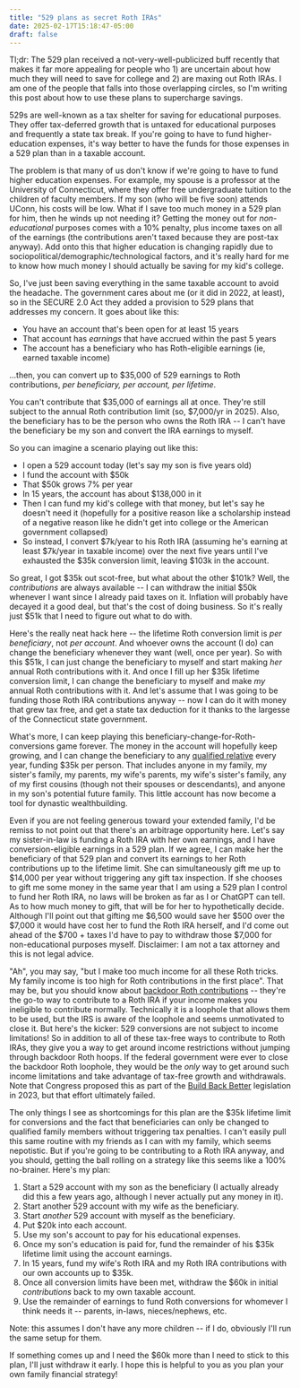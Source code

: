 ```yaml
---
title: "529 plans as secret Roth IRAs"
date: 2025-02-17T15:18:47-05:00
draft: false
---
```


Tl;dr: The 529 plan received a not-very-well-publicized buff recently that makes it far more appealing for people who 1) are uncertain about how much they will need to save for college and 2) are maxing out Roth IRAs. I am one of the people that falls into those overlapping circles, so I'm writing this post about how to use these plans to supercharge savings.

529s are well-known as a tax shelter for saving for educational purposes. They offer tax-deferred growth that is untaxed for educational purposes and frequently a state tax break. If you're going to have to fund higher-education expenses, it's way better to have the funds for those expenses in a 529 plan than in a taxable account.

The problem is that many of us don't know if we're going to have to fund higher education expenses. For example, my spouse is a professor at the University of Connecticut, where they offer free undergraduate tuition to the children of faculty members. If my son (who will be five soon) attends UConn, his costs will be low. What if I save too much money in a 529 plan for him, then he winds up not needing it? Getting the money out for _non-educational_ purposes comes with a 10% penalty, plus income taxes on all of the earnings (the contributions aren't taxed because they are post-tax anyway). Add onto this that higher education is changing rapidly due to sociopolitical/demographic/technological factors, and it's really hard for me to know how much money I should actually be saving for my kid's college.

So, I've just been saving everything in the same taxable account to avoid the headache. The government cares about me (or it did in 2022, at least), so in the SECURE 2.0 Act they added a provision to 529 plans that addresses my concern. It goes about like this:

- You have an account that's been open for at least 15 years
- That account has _earnings_ that have accrued within the past 5 years
- The account has a beneficiary who has Roth-eligible earnings (ie, earned taxable income)

...then, you can convert up to $35,000 of 529 earnings to Roth contributions, _per beneficiary, per account, per lifetime_. 

You can't contribute that $35,000 of earnings all at once. They're still subject to the annual Roth contribution limit (so, $7,000/yr in 2025). Also, the beneficiary has to be the person who owns the Roth IRA -- I can't have the beneficiary be my son and convert the IRA earnings to myself.

So you can imagine a scenario playing out like this:
- I open a 529 account today (let's say my son is five years old)
- I fund the account with $50k
- That $50k grows 7% per year
- In 15 years, the account has about $138,000 in it
- Then I can fund my kid's college with that money, but let's say he doesn't need it (hopefully for a positive reason like a scholarship instead of a negative reason like he didn't get into college or the American government collapsed)
- So instead, I convert $7k/year to his Roth IRA (assuming he's earning at least $7k/year in taxable income) over the next five years until I've exhausted the $35k conversion limit, leaving $103k in the account.

So great, I got $35k out scot-free, but what about the other $101k? Well, the _contributions_ are always available -- I can withdraw the initial $50k whenever I want since I already paid taxes on it. Inflation will probably have decayed it a good deal, but that's the cost of doing business. So it's really just $51k that I need to figure out what to do with.

Here's the really neat hack here -- the lifetime Roth conversion limit is _per beneficiary_, not _per account_. And whoever owns the account (I do) can change the beneficiary whenever they want (well, once per year). So with this $51k, I can just change the beneficiary to myself and start making _her_ annual Roth contributions with it. And once I fill up her $35k lifetime conversion limit, I can change the beneficiary to myself and make _my_ annual Roth contributions with it. And let's assume that I was going to be funding those Roth IRA contributions anyway -- now I can do it with money that grew tax free, and get a state tax deduction for it thanks to the largesse of the Connecticut state government.

What's more, I can keep playing this beneficiary-change-for-Roth-conversions game forever. The money in the account will hopefully keep growing, and I can change the beneficiary to any [qualified relative](https://www.hartfordfunds.com/products/smart529/529-beneficiary.html) every year, funding $35k per person. That includes anyone in my family, my sister's family, my parents, my wife's parents, my wife's sister's family, any of my first cousins (though not their spouses or descendants), and anyone in my son's potential future family. This little account has now become a tool for dynastic wealthbuilding.

Even if you are not feeling generous toward your extended family, I'd be remiss to not point out that there's an arbitrage opportunity here. Let's say my sister-in-law is funding a Roth IRA with her own earnings, and I have conversion-eligible earnings in a 529 plan. If we agree, I can make her the beneficiary of that 529 plan and convert its earnings to her Roth contributions up to the lifetime limit. She can simultaneously gift me up to $14,000 per year without triggering any gift tax inspection. If she chooses to gift me some money in the same year that I am using a 529 plan I control to fund her Roth IRA, no laws will be broken as far as I or ChatGPT can tell. As to how much money to gift, that will be for her to hypothetically decide. Although I'll point out that gifting me $6,500 would save her $500 over the $7,000 it would have cost her to fund the Roth IRA herself, and I'd come out ahead of the $700 + taxes I'd have to pay to withdraw those $7,000 for non-educational purposes myself. Disclaimer: I am not a tax attorney and this is not legal advice.

"Ah", you may say, "but I make too much income for all these Roth tricks. My family income is too high for Roth contributions in the first place". That may be, but you should know about [backdoor Roth contributions](https://www.google.com/search?rls=en&q=backdoor+roth+contributions&ie=UTF-8&oe=UTF-8) -- they're the go-to way to contribute to a Roth IRA if your income makes you ineligible to contribute normally. Technically it is a loophole that allows them to be used, but the IRS is aware of the loophole and seems unmotivated to close it. But here's the kicker: 529 conversions are not subject to income limitations! So in addition to all of these tax-free ways to contribute to Roth IRAs, they give you a way to get around income restrictions without jumping through backdoor Roth hoops. If the federal government were ever to close the backdoor Roth loophole, they would be the _only_ way to get around such income limitations and take advantage of tax-free growth and withdrawals. Note that Congress proposed this as part of the [Build Back Better](https://smartasset.com/retirement/backdoor-roth-ira-preservation) legislation in 2023, but that effort ultimately failed.

The only things I see as shortcomings for this plan are the $35k lifetime limit for conversions and the fact that beneficiaries can only be changed to qualified family members without triggering tax penalties. I can't easily pull this same routine with my friends as I can with my family, which seems nepotistic. But if you're going to be contributing to a Roth IRA anyway, and you should, getting the ball rolling on a strategy like this seems like a 100% no-brainer. Here's my plan:

1. Start a 529 account with my son as the beneficiary (I actually already did this a few years ago, although I never actually put any money in it).
2. Start another 529 account with my wife as the beneficiary.
3. Start _another_ 529 account with myself as the beneficiary.
4. Put $20k into each account.
5. Use my son's account to pay for his educational expenses.
6. Once my son's education is paid for, fund the remainder of his $35k lifetime limit using the account earnings.
7. In 15 years, fund my wife's Roth IRA and my Roth IRA contributions with our own accounts up to $35k.
8. Once all conversion limits have been met, withdraw the $60k in initial _contributions_ back to my own taxable account.
9. Use the remainder of earnings to fund Roth conversions for whomever I think needs it -- parents, in-laws, nieces/nephews, etc.

Note: this assumes I don't have any more children -- if I do, obviously I'll run the same setup for them.

If something comes up and I need the $60k more than I need to stick to this plan, I'll just withdraw it early. I hope this is helpful to you as you plan your own family financial strategy!
